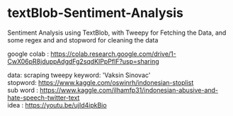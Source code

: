 # textBlob-Sentiment-Analysis
Sentiment Analysis using TextBlob, with Tweepy for Fetching the Data, and some regex and and stopword for  cleaning the data  

google colab : https://colab.research.google.com/drive/1-CwX06pR8jduppAdgdFg2sqdKIPpPflF?usp=sharing  

data: scraping tweepy keyword: 'Vaksin Sinovac'  
stopword: https://www.kaggle.com/oswinrh/indonesian-stoplist  
sub word : https://www.kaggle.com/ilhamfp31/indonesian-abusive-and-hate-speech-twitter-text  
idea : https://youtu.be/ujId4ipkBio  
